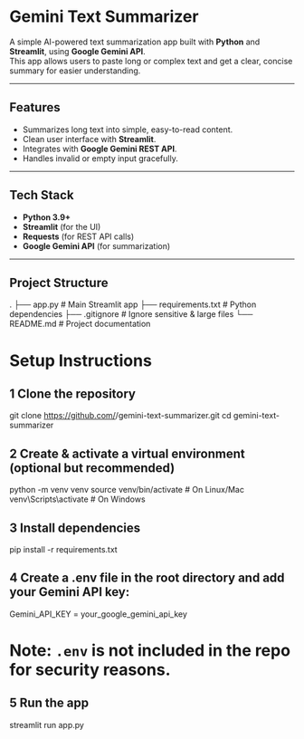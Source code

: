 # Gemini Text Summarizer

A simple AI-powered text summarization app built with **Python** and **Streamlit**, using **Google Gemini API**.  
This app allows users to paste long or complex text and get a clear, concise summary for easier understanding.

---

## Features
- Summarizes long text into simple, easy-to-read content.  
- Clean user interface with **Streamlit**.  
- Integrates with **Google Gemini REST API**.  
- Handles invalid or empty input gracefully.  

---

## Tech Stack
- **Python 3.9+**
- **Streamlit** (for the UI)  
- **Requests** (for REST API calls)  
- **Google Gemini API** (for summarization)  

---

## Project Structure
.
├── app.py # Main Streamlit app
├── requirements.txt # Python dependencies
├── .gitignore # Ignore sensitive & large files
└── README.md # Project documentation


# Setup Instructions

## 1 Clone the repository
git clone https://github.com/<your-username>/gemini-text-summarizer.git
cd gemini-text-summarizer

## 2️ Create & activate a virtual environment (optional but recommended)
python -m venv venv
source venv/bin/activate   # On Linux/Mac
venv\Scripts\activate      # On Windows

## 3️ Install dependencies
pip install -r requirements.txt

## 4️ Create a .env file in the root directory and add your Gemini API key:
Gemini_API_KEY = your_google_gemini_api_key

# Note: `.env` is not included in the repo for security reasons.

## 5️ Run the app
streamlit run app.py

